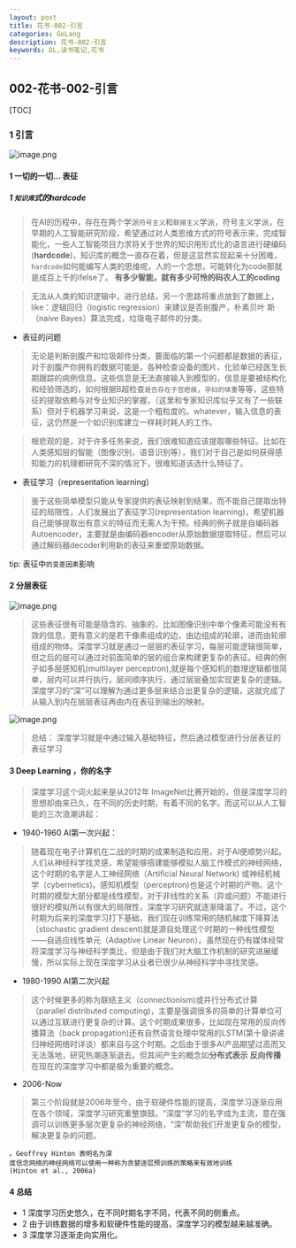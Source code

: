 ```yaml
---
layout: post
title: 花书-002-引言
categories: GoLang
description: 花书-002-引言
keywords: DL,读书笔记,花书
---
```


## 002-花书-002-引言

[TOC]

### 1 引言

![image.png](https://upload-images.jianshu.io/upload_images/14744153-8c363966042e76ff.png?imageMogr2/auto-orient/strip%7CimageView2/2/w/1240)

#### 1 一切的一切... 表征

##### 1 `知识库`式的hardcode

> 在AI的历程中，存在在两个学派`符号主义`和`联接主义`学派，符号主义学派，在早期的人工智能研究阶段，希望通过对人类思维方式的符号表示来，完成智能化，一些人工智能项目力求将关于世界的知识用形式化的语言进行硬编码 (**hardcode**)，知识库的概念一直存在着，但是这显然实现起来十分困难，`hardcode`如何能编写人类的思维呢，人的一个念想，可能转化为code那就是成百上千的ifelse了。 **有多少智能，就有多少可怜的码农人工的coding**

> 无法从人类的知识逻辑中，进行总结，另一个思路将重点放到了数据上，like：逻辑回归（logistic regression）来建议是否剖腹产，朴素贝叶
斯（naive Bayes）算法完成，垃圾电子邮件的分类。

- 表征的问题

> 无论是判断剖腹产和垃圾邮件分类，要面临的第一个问题都是数据的表征，对于剖腹产你拥有的数据可能是，各种检查设备的图片、化验单已经医生长期跟踪的病例信息。这些信息是无法直接输入到模型的，信息是要被结构化和经验筛选的，如何根据B超检查`是否存在子宫疤痕`，`孕妇的体重`等等，这些特征的提取依赖与对专业知识的掌握，（这里和专家知识库似乎又有了一些联系）但对于机器学习来说，这是一个粗粒度的。whatever，输入信息的表征，这仍然是一个如识别库建立一样耗时耗人的工作。

> 根悲观的是，对于许多任务来说，我们很难知道应该提取哪些特征。比如在人类感知层的智能（图像识别，语音识别等），我们对于自己是如何获得感知能力的机理都研究不深的情况下，很难知道该选什么特征了。

- 表征学习（representation learning）

> 鉴于这些简单模型只能从专家提供的表征映射到结果，而不能自己提取出特征的局限性，人们发展出了表征学习(representation learning)，希望机器自己能够提取出有意义的特征而无需人为干预。经典的例子就是自编码器Autoencoder，主要就是由编码器encoder从原始数据提取特征，然后可以通过解码器decoder利用新的表征来重塑原始数据。

tip: 表征中`的变差因素`影响



#### 2 分层表征

![image.png](https://upload-images.jianshu.io/upload_images/14744153-24c347a3fae8971b.png?imageMogr2/auto-orient/strip%7CimageView2/2/w/1240)

> 这些表征很有可能是隐含的、抽象的，比如图像识别中单个像素可能没有有效的信息，更有意义的是若干像素组成的边，由边组成的轮廓，进而由轮廓组成的物体。深度学习就是通过一层层的表征学习，每层可能逻辑很简单，但之后的层可以通过对前面简单的层的组合来构建更复杂的表征。经典的例子如多层感知机(multilayer perceptron),就是每个感知机的数理逻辑都很简单，层内可以并行执行，层间顺序执行，通过层层叠加实现更复杂的逻辑。深度学习的“深”可以理解为通过更多层来结合出更复杂的逻辑，这就完成了从输入到内在层层表征再由内在表征到输出的映射。


![image.png](https://upload-images.jianshu.io/upload_images/14744153-5301ff8a6824954b.png?imageMogr2/auto-orient/strip%7CimageView2/2/w/1240)

> 总结： 深度学习就是中通过输入基础特征，然后通过模型进行分层表征的表征学习


#### 3 Deep Learning ，你的名字

> 深度学习这个词火起来是从2012年 ImageNet比赛开始的，但是深度学习的思想却由来已久，在不同的历史时期，有着不同的名字。而这可以从人工智能的三次浪潮讲起：

- 1940-1960 AI第一次兴起：

> 随着现在电子计算机在二战的时期的成果制造和应用，对于AI便顺势兴起。人们从神经科学找灵感，希望能够搭建能够模拟人脑工作模式的神经网络，这个时期的名字是人工神经网络（Artificial Neural Network) 或神经机械学（cybernetics)。感知机模型（perceptron)也是这个时期的产物。这个时期的模型大部分都是线性模型，对于非线性的关系（异或问题）不能进行很好的模拟所以有很大的局限性，深度学习研究就逐渐降温了。不过，这个时期为后来的深度学习打下基础，我们现在训练常用的随机梯度下降算法（stochastic gradient descent)就是源自处理这个时期的一种线性模型——自适应线性单元（Adaptive Linear Neuron）。虽然现在仍有媒体经常将深度学习与神经科学类比，但是由于我们对大脑工作机制的研究进展缓慢，所以实际上现在深度学习从业者已很少从神经科学中寻找灵感。

- 1980-1990 AI第二次兴起

> 这个时候更多的称为联结主义（connectionism)或并行分布式计算（parallel distributed computing)，主要是强调很多的简单的计算单位可以通过互联进行更复杂的计算。这个时期成果很多，比如现在常用的反向传播算法（back propagation)还有自然语言处理中常用的LSTM(第十章讲递归神经网络时详谈）都来自与这个时期。之后由于很多AI产品期望过高而又无法落地，研究热潮逐渐退去。但其间产生的概念如**分布式表示** **反向传播**在现在的深度学习中都是极为重要的概念。

- 2006-Now

> 第三个阶段就是2006年至今，由于软硬件性能的提高，深度学习逐渐应用在各个领域，深度学习研究重整旗鼓。“深度”学习的名字成为主流，意在强调可以训练更多层次更复杂的神经网络，“深”帮助我们开发更复杂的模型，解决更复杂的问题。

```
。Geoffrey Hinton 表明名为深
度信念网络的神经网络可以使用一种称为贪婪逐层预训练的策略来有效地训练
(Hinton et al., 2006a)
```

#### 4 总结

- 1 深度学习历史悠久，在不同时期名字不同，代表不同的侧重点。
- 2 由于训练数据的增多和软硬件性能的提高，深度学习的模型越来越准确。
- 3 深度学习逐渐走向实用化。


